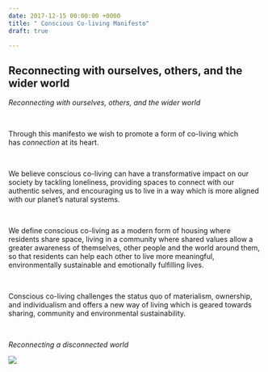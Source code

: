 ```yaml
---
date: 2017-12-15 00:00:00 +0000
title: " Conscious Co-living Manifesto"
draft: true

---
```

## Reconnecting with ourselves, others, and the wider world

_Reconnecting with ourselves, others, and the wider world_

 

Through this manifesto we wish to promote a form of co-living which has _connection_ at its heart.

 

We believe conscious co-living can have a transformative impact on our society by tackling loneliness, providing spaces to connect with our authentic selves, and encouraging us to live in a way which is more aligned with our planet’s natural systems.

 

We define conscious co-living as a modern form of housing where residents share space, living in a community where shared values allow a greater awareness of themselves, other people and the world around them, so that residents can help each other to live more meaningful, environmentally sustainable and emotionally fulfilling lives.

 

Conscious co-living challenges the status quo of materialism, ownership, and individualism and offers a new way of living which is geared towards sharing, community and environmental sustainability.

 

_Reconnecting a disconnected world_

<img src="/uploads/2018/06/29/Coliving Manifesto Diagram 6.jpg"><br/><br/>